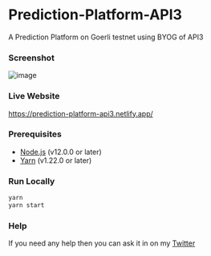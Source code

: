 # Prediction-Platform-API3
A Prediction Platform on Goerli testnet using BYOG of API3


### Screenshot

![image](https://user-images.githubusercontent.com/71931823/217875968-2da2bfdb-bc27-405f-a620-6436e1b083db.png)

### Live Website
https://prediction-platform-api3.netlify.app/

### Prerequisites

-   [Node.js](https://nodejs.org/en/) (v12.0.0 or later)
-   [Yarn](https://yarnpkg.com/) (v1.22.0 or later)


### Run Locally

```bash
yarn 
yarn start
```

### Help

If you need any help then you can ask it in on my [Twitter](https://twitter.com/0xAnon0602)
